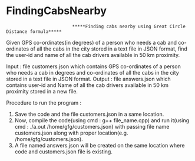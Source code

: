 # FindingCabsNearby

                             *****Finding cabs nearby using Great Circle Distance formula*****

Given GPS co-ordinates(in degrees) of a person who needs a cab and co-ordinates of all the cabs in the city stored in a text
file in JSON format, find the user-id and name of all the cab drivers available in 50 km proximity.

Input : file customers.json which contains GPS co-ordinates of a person who needs a cab in degrees and co-ordinates of all the cabs in the city stored in a text file in JSON format.
Output : file answers.json which contains user-id and Name of all the cab drivers available in 50 km proximity stored in a new file.

Procedure to run the program :
1. Save the code and the file customers.json in a same location.
2. Now, compile the code(using cmd : g++ file_name.cpp) and run it(using cmd : ./a.out /home/gfg/customers.json) with passing file name customers.json along with proper location(e.g. /home/gfg/customers.json).
3. A file named answers.json will be created on the same location where code and customers.json file is existing.

